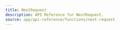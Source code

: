 ```yaml
---
title: NextRequest
description: API Reference for NextRequest.
source: app/api-reference/functions/next-request
---
```

